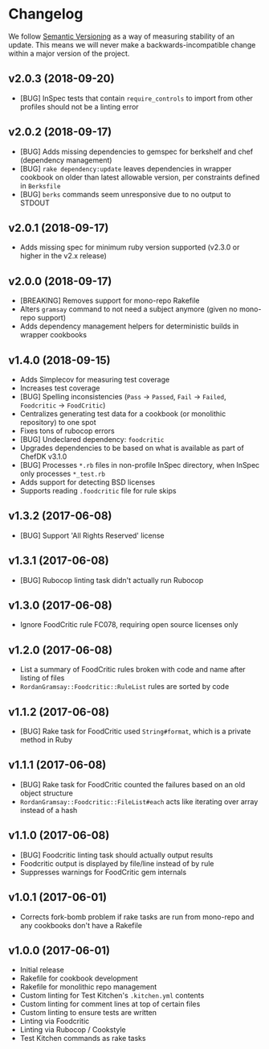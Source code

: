 # Changelog

We follow [Semantic Versioning](http://semver.org/) as a way of measuring stability of an update. This
means we will never make a backwards-incompatible change within a major version of the project.

## v2.0.3 (2018-09-20)

- [BUG] InSpec tests that contain `require_controls` to import from other profiles should not be a linting error

## v2.0.2 (2018-09-17)

- [BUG] Adds missing dependencies to gemspec for berkshelf and chef (dependency management)
- [BUG] `rake dependency:update` leaves dependencies in wrapper cookbook on older than latest allowable version, per constraints defined in `Berksfile`
- [BUG] `berks` commands seem unresponsive due to no output to STDOUT

## v2.0.1 (2018-09-17)

- Adds missing spec for minimum ruby version supported (v2.3.0 or higher in the v2.x release)

## v2.0.0 (2018-09-17)

- [BREAKING] Removes support for mono-repo Rakefile
- Alters `gramsay` command to not need a subject anymore (given no mono-repo support)
- Adds dependency management helpers for deterministic builds in wrapper cookbooks

## v1.4.0 (2018-09-15)

- Adds Simplecov for measuring test coverage
- Increases test coverage
- [BUG] Spelling inconsistencies (`Pass` -> `Passed`, `Fail` -> `Failed`, `Foodcritic` -> `FoodCritic`)
- Centralizes generating test data for a cookbook (or monolithic repository) to one spot
- Fixes tons of rubocop errors
- [BUG] Undeclared dependency: `foodcritic`
- Upgrades dependencies to be based on what is available as part of ChefDK v3.1.0
- [BUG] Processes `*.rb` files in non-profile InSpec directory, when InSpec only processes `*_test.rb`
- Adds support for detecting BSD licenses
- Supports reading `.foodcritic` file for rule skips

## v1.3.2 (2017-06-08)

- [BUG] Support 'All Rights Reserved' license

## v1.3.1 (2017-06-08)

- [BUG] Rubocop linting task didn't actually run Rubocop

## v1.3.0 (2017-06-08)

- Ignore FoodCritic rule FC078, requiring open source licenses only

## v1.2.0 (2017-06-08)

- List a summary of FoodCritic rules broken with code and name after listing of files
- `RordanGramsay::Foodcritic::RuleList` rules are sorted by code

## v1.1.2 (2017-06-08)

- [BUG] Rake task for FoodCritic used `String#format`, which is a private method in Ruby

## v1.1.1 (2017-06-08)

- [BUG] Rake task for FoodCritic counted the failures based on an old object structure
- `RordanGramsay::Foodcritic::FileList#each` acts like iterating over array instead of a hash

## v1.1.0 (2017-06-08)

- [BUG] Foodcritic linting task should actually output results
- Foodcritic output is displayed by file/line instead of by rule
- Suppresses warnings for FoodCritic gem internals

## v1.0.1 (2017-06-01)

- Corrects fork-bomb problem if rake tasks are run from mono-repo and any cookbooks don't have a Rakefile

## v1.0.0 (2017-06-01)

- Initial release
- Rakefile for cookbook development
- Rakefile for monolithic repo management
- Custom linting for Test Kitchen's `.kitchen.yml` contents
- Custom linting for comment lines at top of certain files
- Custom linting to ensure tests are written
- Linting via Foodcritic
- Linting via Rubocop / Cookstyle
- Test Kitchen commands as rake tasks
